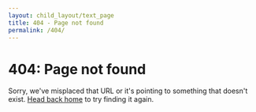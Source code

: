 ```yaml
---
layout: child_layout/text_page
title: 404 - Page not found
permalink: /404/
---
```


# 404: Page not found

Sorry, we've misplaced that URL or it's pointing to something that doesn't exist. [Head back home](/) to try finding it again.